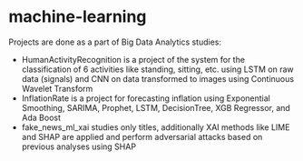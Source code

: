 # machine-learning
Projects are done as a part of Big Data Analytics studies:
- HumanActivityRecognition is a project of the system for the classification of 6 activities like standing, sitting, etc. using LSTM on raw data (signals) and CNN on data transformed to images using Continuous Wavelet Transform
- InflationRate is a project for forecasting inflation using Exponential Smoothing, SARIMA, Prophet, LSTM, DecisionTree, XGB Regressor, and Ada Boost
- fake_news_ml_xai studies only titles, additionally XAI methods like LIME and SHAP are applied and perform adversarial attacks based on previous analyses using SHAP
